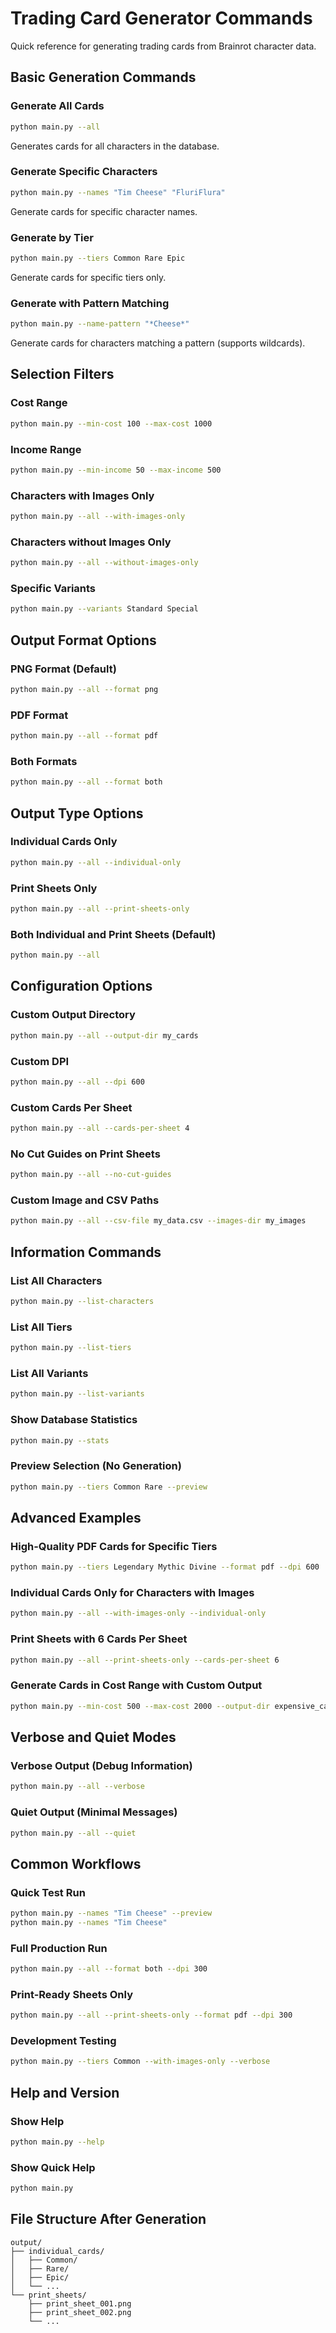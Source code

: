 # Trading Card Generator Commands

Quick reference for generating trading cards from Brainrot character data.

## Basic Generation Commands

### Generate All Cards
```bash
python main.py --all
```
Generates cards for all characters in the database.

### Generate Specific Characters
```bash
python main.py --names "Tim Cheese" "FluriFlura"
```
Generate cards for specific character names.

### Generate by Tier
```bash
python main.py --tiers Common Rare Epic
```
Generate cards for specific tiers only.

### Generate with Pattern Matching
```bash
python main.py --name-pattern "*Cheese*"
```
Generate cards for characters matching a pattern (supports wildcards).

## Selection Filters

### Cost Range
```bash
python main.py --min-cost 100 --max-cost 1000
```

### Income Range
```bash
python main.py --min-income 50 --max-income 500
```

### Characters with Images Only
```bash
python main.py --all --with-images-only
```

### Characters without Images Only
```bash
python main.py --all --without-images-only
```

### Specific Variants
```bash
python main.py --variants Standard Special
```

## Output Format Options

### PNG Format (Default)
```bash
python main.py --all --format png
```

### PDF Format
```bash
python main.py --all --format pdf
```

### Both Formats
```bash
python main.py --all --format both
```

## Output Type Options

### Individual Cards Only
```bash
python main.py --all --individual-only
```

### Print Sheets Only
```bash
python main.py --all --print-sheets-only
```

### Both Individual and Print Sheets (Default)
```bash
python main.py --all
```

## Configuration Options

### Custom Output Directory
```bash
python main.py --all --output-dir my_cards
```

### Custom DPI
```bash
python main.py --all --dpi 600
```

### Custom Cards Per Sheet
```bash
python main.py --all --cards-per-sheet 4
```

### No Cut Guides on Print Sheets
```bash
python main.py --all --no-cut-guides
```

### Custom Image and CSV Paths
```bash
python main.py --all --csv-file my_data.csv --images-dir my_images
```

## Information Commands

### List All Characters
```bash
python main.py --list-characters
```

### List All Tiers
```bash
python main.py --list-tiers
```

### List All Variants
```bash
python main.py --list-variants
```

### Show Database Statistics
```bash
python main.py --stats
```

### Preview Selection (No Generation)
```bash
python main.py --tiers Common Rare --preview
```

## Advanced Examples

### High-Quality PDF Cards for Specific Tiers
```bash
python main.py --tiers Legendary Mythic Divine --format pdf --dpi 600
```

### Individual Cards Only for Characters with Images
```bash
python main.py --all --with-images-only --individual-only
```

### Print Sheets with 6 Cards Per Sheet
```bash
python main.py --all --print-sheets-only --cards-per-sheet 6
```

### Generate Cards in Cost Range with Custom Output
```bash
python main.py --min-cost 500 --max-cost 2000 --output-dir expensive_cards
```

## Verbose and Quiet Modes

### Verbose Output (Debug Information)
```bash
python main.py --all --verbose
```

### Quiet Output (Minimal Messages)
```bash
python main.py --all --quiet
```

## Common Workflows

### Quick Test Run
```bash
python main.py --names "Tim Cheese" --preview
python main.py --names "Tim Cheese"
```

### Full Production Run
```bash
python main.py --all --format both --dpi 300
```

### Print-Ready Sheets Only
```bash
python main.py --all --print-sheets-only --format pdf --dpi 300
```

### Development Testing
```bash
python main.py --tiers Common --with-images-only --verbose
```

## Help and Version

### Show Help
```bash
python main.py --help
```

### Show Quick Help
```bash
python main.py
```

## File Structure After Generation

```
output/
├── individual_cards/
│   ├── Common/
│   ├── Rare/
│   ├── Epic/
│   └── ...
└── print_sheets/
    ├── print_sheet_001.png
    ├── print_sheet_002.png
    └── ...
```